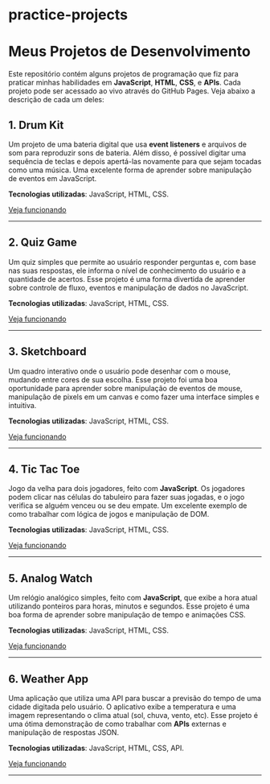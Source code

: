 # practice-projects

# Meus Projetos de Desenvolvimento

Este repositório contém alguns projetos de programação que fiz para praticar minhas habilidades em **JavaScript**, **HTML**, **CSS**, e **APIs**. Cada projeto pode ser acessado ao vivo através do GitHub Pages. Veja abaixo a descrição de cada um deles:

## 1. Drum Kit
Um projeto de uma bateria digital que usa **event listeners** e arquivos de som para reproduzir sons de bateria. Além disso, é possível digitar uma sequência de teclas e depois apertá-las novamente para que sejam tocadas como uma música. Uma excelente forma de aprender sobre manipulação de eventos em JavaScript.

**Tecnologias utilizadas**: JavaScript, HTML, CSS.

[Veja funcionando](https://lehmkuhljoao.github.io/practice-projects/PROJECT_DRUM)

---

## 2. Quiz Game
Um quiz simples que permite ao usuário responder perguntas e, com base nas suas respostas, ele informa o nível de conhecimento do usuário e a quantidade de acertos. Esse projeto é uma forma divertida de aprender sobre controle de fluxo, eventos e manipulação de dados no JavaScript.

**Tecnologias utilizadas**: JavaScript, HTML, CSS.

[Veja funcionando](https://lehmkuhljoao.github.io/practice-projects/PROJECT_QUIZ)

---

## 3. Sketchboard
Um quadro interativo onde o usuário pode desenhar com o mouse, mudando entre cores de sua escolha. Esse projeto foi uma boa oportunidade para aprender sobre manipulação de eventos de mouse, manipulação de pixels em um canvas e como fazer uma interface simples e intuitiva.

**Tecnologias utilizadas**: JavaScript, HTML, CSS.

[Veja funcionando](https://lehmkuhljoao.github.io/practice-projects/PROJECT_SKETCHBOARD)

---

## 4. Tic Tac Toe
Jogo da velha para dois jogadores, feito com **JavaScript**. Os jogadores podem clicar nas células do tabuleiro para fazer suas jogadas, e o jogo verifica se alguém venceu ou se deu empate. Um excelente exemplo de como trabalhar com lógica de jogos e manipulação de DOM.

**Tecnologias utilizadas**: JavaScript, HTML, CSS.

[Veja funcionando](https://lehmkuhljoao.github.io/practice-projects/PROJECT_TICTACTOE)

---

## 5. Analog Watch
Um relógio analógico simples, feito com **JavaScript**, que exibe a hora atual utilizando ponteiros para horas, minutos e segundos. Esse projeto é uma boa forma de aprender sobre manipulação de tempo e animações CSS.

**Tecnologias utilizadas**: JavaScript, HTML, CSS.

[Veja funcionando](https://lehmkuhljoao.github.io/practice-projects/PROJECT_WATCH)

---

## 6. Weather App
Uma aplicação que utiliza uma API para buscar a previsão do tempo de uma cidade digitada pelo usuário. O aplicativo exibe a temperatura e uma imagem representando o clima atual (sol, chuva, vento, etc). Esse projeto é uma ótima demonstração de como trabalhar com **APIs** externas e manipulação de respostas JSON.

**Tecnologias utilizadas**: JavaScript, HTML, CSS, API.

[Veja funcionando](https://lehmkuhljoao.github.io/practice-projects/PROJECT_WEATHER)

---
